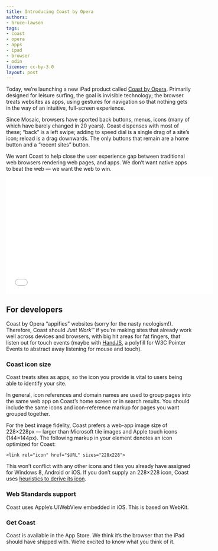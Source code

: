 ```yaml
---
title: Introducing Coast by Opera
authors:
- bruce-lawson
tags:
- coast
- opera
- apps
- ipad
- browser
- odin
license: cc-by-3.0
layout: post
---
```


Today, we’re launching a new iPad product called [Coast by Opera][1]. Primarily designed for leisure surfing, the goal is invisible technology; the browser treats websites as apps, using gestures for navigation so that nothing gets in the way of an intuitive, full-screen experience.

[1]: http://coastbyopera.com

Since Mosaic, browsers have sported back buttons, menus, icons (many of which have barely changed in 20 years). Coast dispenses with most of these; “back” is a left swipe; adding to speed dial is a single drag of a site’s icon; reload is a drag downwards. The only buttons that remain are a home button and a “recent sites” button.

We want Coast to help close the user experience gap between traditional web browsers rendering web pages, and apps. We don’t want native apps to beat the web — we want the web to win.

<iframe width="560" height="315" src="//www.youtube.com/embed/PY23b1X9mAM" frameborder="0" allowfullscreen></iframe>

## For developers

Coast by Opera “appifies” websites (sorry for the nasty neologism!). Therefore, Coast should _Just Work_™ if you’re making sites that already work well across devices and browsers, with big hit areas for fat fingers, that listen out for touch events (maybe with [HandJS][2], a polyfill for W3C Pointer Events to abstract away listening for mouse and touch).

[2]: https://handjs.codeplex.com

### Coast icon size

Coast treats sites as apps, so the icon you provide is vital to users being able to identify your site.

In general, icon references and domain names are used to group pages into the same web app on Coast’s home screen or in search results. You should include the same icons and icon-reference markup for pages you want grouped together.

For the best image fidelity, Coast prefers a web-app image size of 228×228px — larger than Microsoft tile images and Apple touch icons (144×144px). The following markup in your <head> element denotes an icon optimized for Coast:

	<link rel="icon" href="$URL" sizes="228x228">

This won’t conflict with any other icons and tiles you already have assigned for Windows 8, Android or iOS. If you don’t supply an 228×228 icon, Coast uses [heuristics to derive its icon][3].

[3]: http://coastbyopera.com/developer

### Web Standards support

Coast uses Apple’s UIWebView embedded in iOS. This is based on WebKit.

### Get Coast

Coast is available in the App Store. We think it’s the browser that the iPad should have shipped with. We’re excited to know what you think of it.
